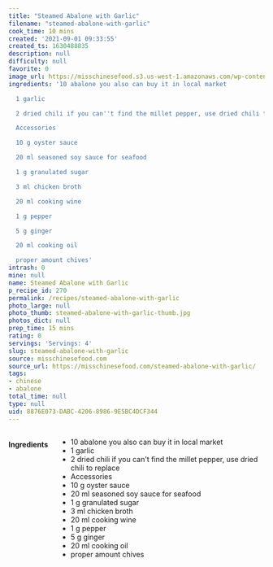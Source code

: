 ```yaml
---
title: "Steamed Abalone with Garlic"
filename: "steamed-abalone-with-garlic"
cook_time: 10 mins
created: '2021-09-01 09:33:55'
created_ts: 1630488835
description: null
difficulty: null
favorite: 0
image_url: https://misschinesefood.s3.us-west-1.amazonaws.com/wp-content/uploads/2020/03/14132104/Steamed-Abalone-With-Garlic-1.jpg
ingredients: '10 abalone you also can buy it in local market

  1 garlic

  2 dried chili if you can''t find the millet pepper, use dried chili to replace

  Accessories

  10 g oyster sauce

  20 ml seasoned soy sauce for seafood

  1 g granulated sugar

  3 ml chicken broth

  20 ml cooking wine

  1 g pepper

  5 g ginger

  20 ml cooking oil

  proper amount chives'
intrash: 0
mine: null
name: Steamed Abalone with Garlic
p_recipe_id: 270
permalink: /recipes/steamed-abalone-with-garlic
photo_large: null
photo_thumb: steamed-abalone-with-garlic-thumb.jpg
photos_dict: null
prep_time: 15 mins
rating: 0
servings: 'Servings: 4'
slug: steamed-abalone-with-garlic
source: misschinesefood.com
source_url: https://misschinesefood.com/steamed-abalone-with-garlic/
tags:
- chinese
- abalone
total_time: null
type: null
uid: 8876E073-DABC-4206-8986-9E5BC4DCF344
---
```

<div class="columns large-7 small-12" id="writeup">	</div><!-- #writeup -->
</div><!-- #row-one -->
<div class="row" id="row-two">	<div class="columns large-4 small-12" id="ingredients"><h4>Ingredients</h4><div class="box box-ingredients content"><ul>
<li>10 abalone you also can buy it in local market</li>
<li>1 garlic</li>
<li>2 dried chili if you can't find the millet pepper, use dried chili to replace</li>
<li>Accessories</li>
<li>10 g oyster sauce</li>
<li>20 ml seasoned soy sauce for seafood</li>
<li>1 g granulated sugar</li>
<li>3 ml chicken broth</li>
<li>20 ml cooking wine</li>
<li>1 g pepper</li>
<li>5 g ginger</li>
<li>20 ml cooking oil</li>
<li>proper amount chives</li>
</ul>
</div>	</div>	<div class="columns large-6 small-12" id="directions">	</div>